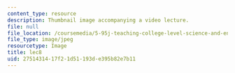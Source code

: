 ```yaml
---
content_type: resource
description: Thumbnail image accompanying a video lecture.
file: null
file_location: /coursemedia/5-95j-teaching-college-level-science-and-engineering-spring-2009/2751431417f21d51193de395b82e7b11_lec8.jpg
file_type: image/jpeg
resourcetype: Image
title: lec8
uid: 27514314-17f2-1d51-193d-e395b82e7b11
---
```

